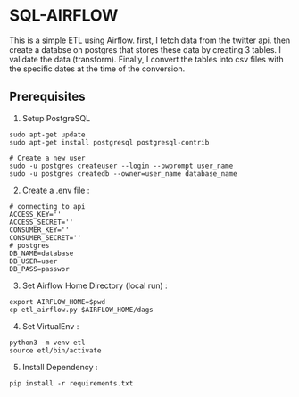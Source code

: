 # SQL-AIRFLOW

This is a simple ETL using Airflow. first, I fetch data from the twitter api. then create a databse on postgres that stores these data by creating 3 tables. I validate the data (transform). Finally, I convert the tables into csv files with the specific dates at the time of the conversion. 

## Prerequisites

1. Setup PostgreSQL
```
sudo apt-get update
sudo apt-get install postgresql postgresql-contrib

# Create a new user 
sudo -u postgres createuser --login --pwprompt user_name
sudo -u postgres createdb --owner=user_name database_name
```
2. Create a .env file : 

```
# connecting to api
ACCESS_KEY=''
ACCESS_SECRET='' 
CONSUMER_KEY=''
CONSUMER_SECRET=''
# postgres 
DB_NAME=database
DB_USER=user
DB_PASS=passwor
```

3. Set Airflow Home Directory (local run) : 
 ```
 export AIRFLOW_HOME=$pwd
 cp etl_airflow.py $AIRFLOW_HOME/dags
 ```
 
4. Set VirtualEnv : 
 ``` 
python3 -m venv etl
source etl/bin/activate
``` 

5. Install Dependency : 
```
pip install -r requirements.txt
```
